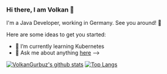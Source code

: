 ### Hi there, I am Volkan 👋 

I'm a Java Developer, working in Germany. See you around! 👋  

Here are some ideas to get you started:

- 🌱 I’m currently learning Kubernetes
- 💬 Ask me about anything [here](https://github.com/volkangurbuz/volkangurbuz/issues)
-->


[![VolkanGurbuz's github stats](https://github-readme-stats.vercel.app/api?username=volkangurbuz)](https://github.com/volkangurbuz/github-readme-stats) [![Top Langs](https://github-readme-stats.vercel.app/api/top-langs/?username=volkangurbuz&layout=compact)](https://github.com/volkangurbuz/github-readme-stats)


